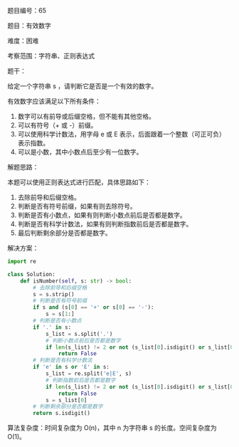 题目编号：65

题目：有效数字

难度：困难

考察范围：字符串、正则表达式

题干：

给定一个字符串 s ，请判断它是否是一个有效的数字。

有效数字应该满足以下所有条件：

1. 数字可以有前导或后缀空格，但不能有其他空格。
2. 可以有符号（+ 或 -）前缀。
3. 可以使用科学计数法，用字母 e 或 E 表示，后面跟着一个整数（可正可负）表示指数。
4. 可以是小数，其中小数点后至少有一位数字。

解题思路：

本题可以使用正则表达式进行匹配，具体思路如下：

1. 去除前导和后缀空格。
2. 判断是否有符号前缀，如果有则去除符号。
3. 判断是否有小数点，如果有则判断小数点前后是否都是数字。
4. 判断是否有科学计数法，如果有则判断指数前后是否都是数字。
5. 最后判断剩余部分是否都是数字。

解决方案：

```python
import re

class Solution:
    def isNumber(self, s: str) -> bool:
        # 去除前导和后缀空格
        s = s.strip()
        # 判断是否有符号前缀
        if s and (s[0] == '+' or s[0] == '-'):
            s = s[1:]
        # 判断是否有小数点
        if '.' in s:
            s_list = s.split('.')
            # 判断小数点前后是否都是数字
            if len(s_list) != 2 or not (s_list[0].isdigit() or s_list[0] == '') or not (s_list[1].isdigit() or s_list[1] == ''):
                return False
        # 判断是否有科学计数法
        if 'e' in s or 'E' in s:
            s_list = re.split('e|E', s)
            # 判断指数前后是否都是数字
            if len(s_list) != 2 or not (s_list[0].isdigit() or s_list[0] == '') or not (s_list[1].isdigit() or s_list[1] == '' or (s_list[1][0] == '+' or s_list[1][0] == '-') and s_list[1][1:].isdigit()):
                return False
            s = s_list[0]
        # 判断剩余部分是否都是数字
        return s.isdigit()

```

算法复杂度：时间复杂度为 O(n)，其中 n 为字符串 s 的长度。空间复杂度为 O(1)。